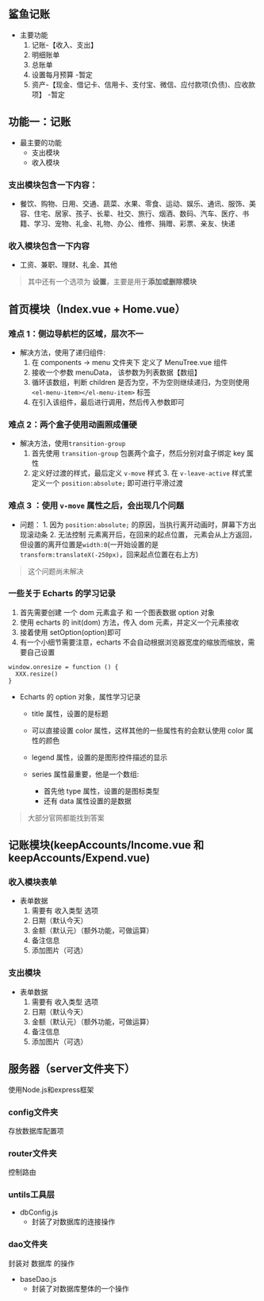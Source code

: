 ## 鲨鱼记账

- 主要功能
  1.  记账-【收入、支出】
  2.  明细账单
  3.  总账单
  4.  设置每月预算 -暂定
  5.  资产-【现金、借记卡、信用卡、支付宝、微信、应付款项(负债)、应收款项】 -暂定

## 功能一：记账

- 最主要的功能
  - 支出模块
  - 收入模块

### 支出模块包含一下内容：

- 餐饮、购物、日用、交通、蔬菜、水果、零食、运动、娱乐、通讯、服饰、美容、住宅、居家、孩子、长辈、社交、旅行、烟酒、数码、汽车、医疗、书籍、学习、宠物、礼金、礼物、办公、维修、捐赠、彩票、亲友、快递

### 收入模块包含一下内容

- 工资、兼职、理财、礼金、其他

> 其中还有一个选项为 **设置**，主要是用于**添加或删除模块**

## 首页模块（Index.vue + Home.vue）

### 难点 1：侧边导航栏的区域，层次不一

- 解决方法，使用了递归组件:
  1.  在 components -> menu 文件夹下 定义了 MenuTree.vue 组件
  2.  接收一个参数 menuData， 该参数为列表数据【数组】
  3.  循环该数组，判断 children 是否为空，不为空则继续递归，为空则使用 `<el-menu-item></el-menu-item>` 标签
  4.  在引入该组件，最后进行调用，然后传入参数即可

### 难点 2：两个盒子使用动画照成僵硬

- 解决方法，使用`transition-group`
  1.  首先使用 `transition-group` 包裹两个盒子，然后分别对盒子绑定 key 属性
  2.  定义好过渡的样式，最后定义 `v-move` 样式 3. 在 `v-leave-active` 样式里定义一个 `position:absolute;` 即可进行平滑过渡

### 难点 3 ：使用 `v-move` 属性之后，会出现几个问题

- 问题： 1. 因为 `position:absolute;` 的原因，当执行离开动画时，屏幕下方出现滚动条 2. 无法控制 元素离开后，在回来的起点位置， 元素会从上方返回，但设置的离开位置是`width:0`(一开始设置的是 `transform:translateX(-250px)`，回来起点位置在右上方)

> 这个问题尚未解决

### 一些关于 Echarts 的学习记录

1. 首先需要创建 一个 dom 元素盒子 和 一个图表数据 option 对象
2. 使用 echarts 的 init(dom) 方法，传入 dom 元素，并定义一个元素接收
3. 接着使用 setOption(option)即可
4. 有一个小细节需要注意，echarts 不会自动根据浏览器宽度的缩放而缩放，需要自己设置

```
window.onresize = function () {
  XXX.resize()
}
```

- Echarts 的 option 对象，属性学习记录
  - title 属性，设置的是标题
  - 可以直接设置 color 属性，这样其他的一些属性有的会默认使用 color 属性的颜色
  - legend 属性，设置的是图形控件描述的显示
  - series 属性最重要，他是一个数组:

    - 首先他 type 属性，设置的是图标类型
    - 还有 data 属性设置的是数据

> 大部分官网都能找到答案





## 记账模块(keepAccounts/Income.vue 和 keepAccounts/Expend.vue)

### 收入模块表单

- 表单数据
  1. 需要有 收入类型 选项
  2. 日期（默认今天）
  3. 金额（默认元）（额外功能，可做运算）
  4. 备注信息
  5. 添加图片（可选）


### 支出模块

- 表单数据
  1. 需要有 收入类型 选项
  2. 日期（默认今天）
  3. 金额（默认元）（额外功能，可做运算）
  4. 备注信息
  5. 添加图片（可选）



































## 服务器（server文件夹下）
使用Node.js和express框架

### config文件夹
存放数据库配置项

### router文件夹
控制路由

### untils工具层

- dbConfig.js
	+ 封装了对数据库的连接操作


### dao文件夹
封装对 数据库 的操作

- baseDao.js
	- 封装了对数据库整体的一个操作